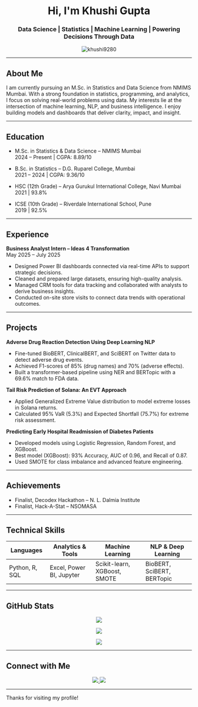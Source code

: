 <h1 align="center">Hi, I'm Khushi Gupta</h1>
<h3 align="center">Data Science | Statistics | Machine Learning | Powering Decisions Through Data</h3>

<p align="center">
  <img src="https://komarev.com/ghpvc/?username=khushi9280&label=Profile%20views&color=0e75b6&style=flat" alt="khushi9280" />
</p>

---

## About Me

I am currently pursuing an M.Sc. in Statistics and Data Science from NMIMS Mumbai. With a strong foundation in statistics, programming, and analytics, I focus on solving real-world problems using data. My interests lie at the intersection of machine learning, NLP, and business intelligence. I enjoy building models and dashboards that deliver clarity, impact, and insight.

---

## Education

- M.Sc. in Statistics & Data Science – NMIMS Mumbai  
  2024 – Present | CGPA: 8.89/10

- B.Sc. in Statistics – D.G. Ruparel College, Mumbai  
  2021 – 2024 | CGPA: 9.36/10

- HSC (12th Grade) – Arya Gurukul International College, Navi Mumbai  
  2021 | 93.8%

- ICSE (10th Grade) – Riverdale International School, Pune  
  2019 | 92.5%

---

## Experience

**Business Analyst Intern – Ideas 4 Transformation**  
May 2025 – July 2025  
- Designed Power BI dashboards connected via real-time APIs to support strategic decisions.  
- Cleaned and prepared large datasets, ensuring high-quality analysis.  
- Managed CRM tools for data tracking and collaborated with analysts to derive business insights.  
- Conducted on-site store visits to connect data trends with operational outcomes.

---

## Projects

**Adverse Drug Reaction Detection Using Deep Learning NLP**  
- Fine-tuned BioBERT, ClinicalBERT, and SciBERT on Twitter data to detect adverse drug events.  
- Achieved F1-scores of 85% (drug names) and 70% (adverse effects).  
- Built a transformer-based pipeline using NER and BERTopic with a 69.6% match to FDA data.

**Tail Risk Prediction of Solana: An EVT Approach**  
- Applied Generalized Extreme Value distribution to model extreme losses in Solana returns.  
- Calculated 95% VaR (5.3%) and Expected Shortfall (75.7%) for extreme risk assessment.

**Predicting Early Hospital Readmission of Diabetes Patients**  
- Developed models using Logistic Regression, Random Forest, and XGBoost.  
- Best model (XGBoost): 93% Accuracy, AUC of 0.96, and Recall of 0.87.  
- Used SMOTE for class imbalance and advanced feature engineering.

---

## Achievements

- Finalist, Decodex Hackathon – N. L. Dalmia Institute  
- Finalist, Hack-A-Stat – NSOMASA

---

## Technical Skills

| Languages       | Analytics & Tools     | Machine Learning        | NLP & Deep Learning     |
|----------------|------------------------|--------------------------|--------------------------|
| Python, R, SQL | Excel, Power BI, Jupyter | Scikit-learn, XGBoost, SMOTE | BioBERT, SciBERT, BERTopic |

---

## GitHub Stats

<p align="center">
  <img src="https://github-readme-stats.vercel.app/api/top-langs/?username=khushi9280&layout=compact&theme=tokyonight" />
</p>
<p align="center">
  <img src="https://github-readme-stats.vercel.app/api?username=khushi9280&show_icons=true&theme=tokyonight" />
</p>
<p align="center">
  <img src="https://github-readme-streak-stats.herokuapp.com?user=khushi9280&theme=tokyonight" />
</p>

---

## Connect with Me

<p align="center">
  <a href="https://www.linkedin.com/in/khushi-gupta-783780217/" target="_blank">
    <img src="https://img.shields.io/badge/LinkedIn-Connect-blue?style=for-the-badge&logo=linkedin&logoColor=white" />
  </a>
  <a href="https://github.com/khushi9280" target="_blank">
    <img src="https://img.shields.io/badge/GitHub-Profile-black?style=for-the-badge&logo=github&logoColor=white" />
  </a>
</p>

---

Thanks for visiting my profile!
